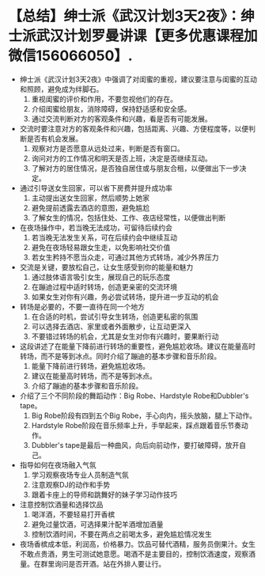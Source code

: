 # 【总结】绅士派《武汉计划3天2夜》：绅士派武汉计划罗曼讲课【更多优惠课程加微信156066050】.

-   绅士派《武汉计划3天2夜》中强调了对闺蜜的重视，建议要注意与闺蜜的互动和照顾，避免成为绊脚石。
    1.  重视闺蜜的评价和作用，不要忽视他们的存在。
    2.  介绍闺蜜给朋友，消除障碍，保持舒适感和安全感。
    3.  通过交流判断对方的客观条件和兴趣，看是否有可能发展。
-   交流时要注意对方的客观条件和兴趣，包括距离、兴趣、方便程度等，以便判断是否有机会发展。
    1.  观察对方是否愿意从远处过来，判断是否有窗口。
    2.  询问对方的工作情况和明天是否上班，决定是否继续互动。
    3.  了解对方的居住情况，是否独自居住或与朋友合租，以便做出下一步决定。
-   通过引导送女生回家，可以省下房费并提升成功率
    1.  主动提出送女生回家，然后顺势上她家
    2.  避免提前透露去酒店的意图，避免尴尬
    3.  了解女生的情况，包括住处、工作、夜店经常性，以便做出判断
-   在夜场操作中，若当晚无法成功，可留待后续约会
    1.  若当晚无法发生关系，可在后续约会中继续互动
    2.  避免在夜场轻易跟女生走，以免影响社交价值
    3.  若女生矜持不愿当众走，可通过其他方式转场，减少外界压力
-   交流是关键，要放松自己，让女生感受到你的能量和魅力
    1.  通过肢体语言吸引女生，展现自己的玩乐态度
    2.  在蹦迪过程中适时转场，创造更亲密的交流环境
    3.  如果女生对你有兴趣，务必尝试转场，提升进一步互动的机会
-   转场是必要的，不要一直待在同一个地方
    1.  在合适的时机，尝试引导女生转场，创造更私密的氛围
    2.  可以选择去酒店、家里或者外面散步，让互动更深入
    3.  不要错过转场的机会，尤其是女生对你有兴趣时，要果断行动
-   这段讲述了在能量下降前进行转场的重要性，避免尴尬收场。建议在能量高时转场，而不是等到冰点。同时介绍了蹦迪的基本步骤和音乐阶段。
    1.  能量下降前进行转场，避免尴尬收场。
    2.  建议在能量高时转场，而不是等到冰点。
    3.  介绍了蹦迪的基本步骤和音乐阶段。
-   介绍了三个不同阶段的舞蹈动作：Big Robe、Hardstyle Robe和Dubbler's tape。
    1.  Big Robe阶段有四到五个Big Robe，手心向内，摇头放脑，腿上下动作。
    2.  Hardstyle Robe阶段在音乐频率上升，手举起来，踩点跟着音乐节奏动作。
    3.  Dubbler's tape是最后一种曲风，向后向前动作，要打破障碍，放开自己。
-   指导如何在夜场融入气氛
    1.  学习观察夜场专业人员制造气氛
    2.  注意观察DJ的动作和手势
    3.  跟着卡座上的导师和跳舞好的妹子学习动作技巧
-   注意控制饮酒量和选择饮品
    1.  喝洋酒，不要轻易打开香槟
    2.  避免过量饮酒，可选择果汁配羊酒增加酒量
    3.  控制饮酒时间，不要在两点之前喝太多，避免尴尬情况发生
-   夜场香槟成本低，利润高，价格暴力。饮品可替代酒精，服务员倒果汁。女生不敢点贵酒，男生可测试她意愿。喝酒不是主要目的，控制饮酒速度，观察酒量。在群里询问是否开酒。站在外排人要让行。